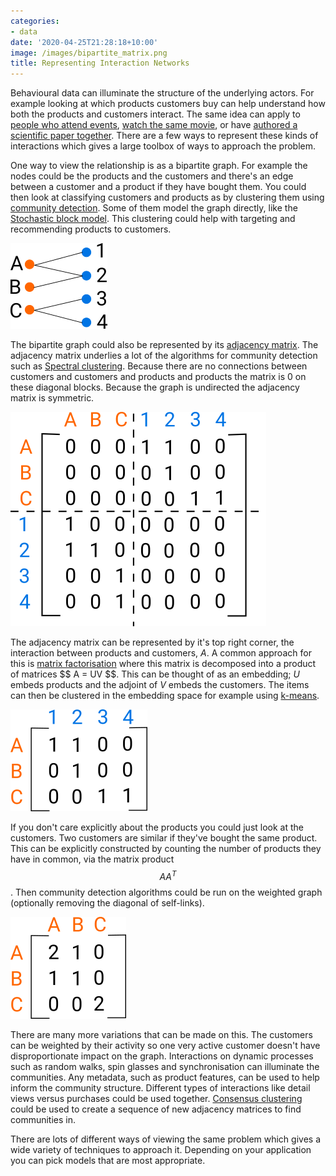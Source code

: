 ```yaml
---
categories:
- data
date: '2020-04-25T21:28:18+10:00'
image: /images/bipartite_matrix.png
title: Representing Interaction Networks
---
```


Behavioural data can illuminate the structure of the underlying actors.
For example looking at which products customers buy can help understand how both the products and customers interact.
The same idea can apply to [people who attend events](https://networkdata.ics.uci.edu/netdata/html/davis.html), [watch the same movie](https://en.wikipedia.org/wiki/Netflix_Prize), or have [authored a scientific paper together](https://www.pnas.org/content/98/2/404).
There are a few ways to represent these kinds of interactions which gives a large toolbox of ways to approach the problem.

One way to view the relationship is as a bipartite graph.
For example the nodes could be the products and the customers and there's an edge between a customer and a product if they have bought them.
You could then look at classifying customers and products as by clustering them using [community detection](https://en.wikipedia.org/wiki/Community_structure).
Some of them model the graph directly, like the [Stochastic block model](https://en.wikipedia.org/wiki/Stochastic_block_model).
This clustering could help with targeting and recommending products to customers.

![Bipartite Graph](/images/bipartite_graph.png)

The bipartite graph could also be represented by its [adjacency matrix](https://en.wikipedia.org/wiki/Adjacency_matrix).
The adjacency matrix underlies a lot of the algorithms for community detection such as [Spectral clustering](https://en.wikipedia.org/wiki/Spectral_clustering).
Because there are no connections between customers and customers and products and products the matrix is 0 on these diagonal blocks.
Because the graph is undirected the adjacency matrix is symmetric.

![Adjacency matrix of Bipartite Graph](/images/bipartite_matrix.png)

The adjacency matrix can be represented by it's top right corner, the interaction between products and customers, *A*.
A common approach for this is [matrix factorisation](https://en.wikipedia.org/wiki/Matrix_factorization_(recommender_systems)) where this matrix is decomposed into a product of matrices $$ A = UV $$.
This can be thought of as an embedding; *U* embeds products and the adjoint of *V* embeds the customers.
The items can then be clustered in the embedding space for example using [k-means](https://en.wikipedia.org/wiki/K-means_clustering).

![Product-Customer Matrix](/images/bipartite_small_matrix.png)

If you don't care explicitly about the products you could just look at the customers.
Two customers are similar if they've bought the same product.
This can be explicitly constructed by counting the number of products they have in common, via the matrix product $$ A A^{T} $$.
Then community detection algorithms could be run on the weighted graph (optionally removing the diagonal of self-links).

![Customer-Customer Matrix](/images/bipartite_second_matrix.png)

There are many more variations that can be made on this.
The customers can be weighted by their activity so one very active customer doesn't have disproportionate impact on the graph.
Interactions on dynamic processes such as random walks, spin glasses and synchronisation can illuminate the communities.
Any metadata, such as product features, can be used to help inform the community structure.
Different types of interactions like detail views versus purchases could be used together.
[Consensus clustering](https://en.wikipedia.org/wiki/Consensus_clustering) could be used to create a sequence of new adjacency matrices to find communities in.

There are lots of different ways of viewing the same problem which gives a wide variety of techniques to approach it.
Depending on your application you can pick models that are most appropriate.